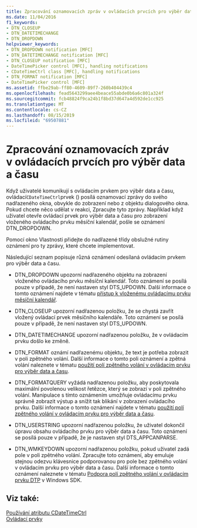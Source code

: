 ```yaml
---
title: Zpracování oznamovacích zpráv v ovládacích prvcích pro výběr data a času
ms.date: 11/04/2016
f1_keywords:
- DTN_CLOSEUP
- DTN_DATETIMECHANGE
- DTN_DROPDOWN
helpviewer_keywords:
- DTN_DROPDOWN notification [MFC]
- DTN_DATETIMECHANGE notification [MFC]
- DTN_CLOSEUP notification [MFC]
- DateTimePicker control [MFC], handling notifications
- CDateTimeCtrl class [MFC], handling notifications
- DTN_FORMAT notification [MFC]
- DateTimePicker control [MFC]
ms.assetid: ffbe29ab-ff80-4609-89f7-260b404439c4
ms.openlocfilehash: fead5643299aee4beace55abde0b6a6c801a324f
ms.sourcegitcommit: fcb48824f9ca24b1f8bd37d647a4d592de1cc925
ms.translationtype: MT
ms.contentlocale: cs-CZ
ms.lasthandoff: 08/15/2019
ms.locfileid: "69507881"
---
```

# <a name="processing-notification-messages-in-date-and-time-picker-controls"></a>Zpracování oznamovacích zpráv v ovládacích prvcích pro výběr data a času

Když uživatelé komunikují s ovládacím prvkem pro výběr data a času, ovládací`CDateTimeCtrl`prvek () posílá oznamovací zprávy do svého nadřazeného okna, obvykle do zobrazení nebo z objektu dialogového okna. Pokud chcete něco udělat v reakci, Zpracujte tyto zprávy. Například když uživatel otevře ovládací prvek pro výběr data a času pro zobrazení vloženého ovládacího prvku měsíční kalendář, pošle se oznámení DTN_DROPDOWN.

Pomocí okno Vlastnosti přidejte do nadřazené třídy obslužné rutiny oznámení pro ty zprávy, které chcete implementovat.

Následující seznam popisuje různá oznámení odesílaná ovládacím prvkem pro výběr data a času.

- DTN_DROPDOWN upozorní nadřazeného objektu na zobrazení vloženého ovládacího prvku měsíční kalendář. Toto oznámení se posílá pouze v případě, že není nastaven styl DTS_UPDOWN. Další informace o tomto oznámení najdete v tématu [přístup k vloženému ovládacímu prvku měsíční kalendář](../mfc/accessing-the-embedded-month-calendar-control.md).

- DTN_CLOSEUP upozorní nadřazenou položku, že se chystá zavřít vložený ovládací prvek měsíčního kalendáře. Toto oznámení se posílá pouze v případě, že není nastaven styl DTS_UPDOWN.

- DTN_DATETIMECHANGE upozorní nadřazenou položku, že v ovládacím prvku došlo ke změně.

- DTN_FORMAT oznámí nadřazenému objektu, že text je potřeba zobrazit v poli zpětného volání. Další informace o tomto poli oznámení a zpětná volání naleznete v tématu [použití polí zpětného volání v ovládacím prvku pro výběr data a času](../mfc/using-callback-fields-in-a-date-and-time-picker-control.md).

- DTN_FORMATQUERY vyžádá nadřazenou položku, aby poskytovala maximální povolenou velikost řetězce, který se zobrazí v poli zpětného volání. Manipulace s tímto oznámením umožňuje ovládacímu prvku správně zobrazit výstup a snížit tak blikání v zobrazení ovládacího prvku. Další informace o tomto oznámení najdete v tématu [použití polí zpětného volání v ovládacím prvku pro výběr data a času](../mfc/using-callback-fields-in-a-date-and-time-picker-control.md).

- DTN_USERSTRING upozorní nadřazenou položku, že uživatel dokončil úpravu obsahu ovládacího prvku pro výběr data a času. Toto oznámení se posílá pouze v případě, že je nastaven styl DTS_APPCANPARSE.

- DTN_WMKEYDOWN upozorní nadřazenou položku, pokud uživatel zadá pole v poli zpětného volání. Zpracujte toto oznámení, aby emuluje stejnou odezvu klávesnice podporovanou pro pole bez zpětného volání v ovládacím prvku pro výběr data a času. Další informace o tomto oznámení naleznete v tématu [Podpora polí zpětného volání v ovládacím prvku DTP](/windows/win32/Controls/date-and-time-picker-controls) v Windows SDK.

## <a name="see-also"></a>Viz také:

[Používání atributu CDateTimeCtrl](../mfc/using-cdatetimectrl.md)<br/>
[Ovládací prvky](../mfc/controls-mfc.md)
